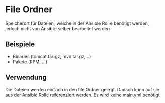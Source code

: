 # File Ordner  

Speicherort für Dateien, welche in der Ansible Rolle benötigt werden, jedoch nicht von Ansible selber bearbeitet werden. 

## Beispiele

* Binaries (tomcat.tar.gz, mvn.tar.gz,...)
* Pakete (RPM, ...)

## Verwendung

Die Dateien werden einfach in den file Ordner gelegt. Danach kann auf sie aus der Ansible Rolle referenziert werden. 
Es wird keine main.yml benötigt